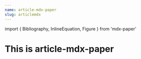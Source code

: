 ```yaml
---
name: article-mdx-paper
slug: articlemdx
---
```

import { Bibliography, InlineEquation, Figure } from 'mdx-paper'

# This is article-mdx-paper
